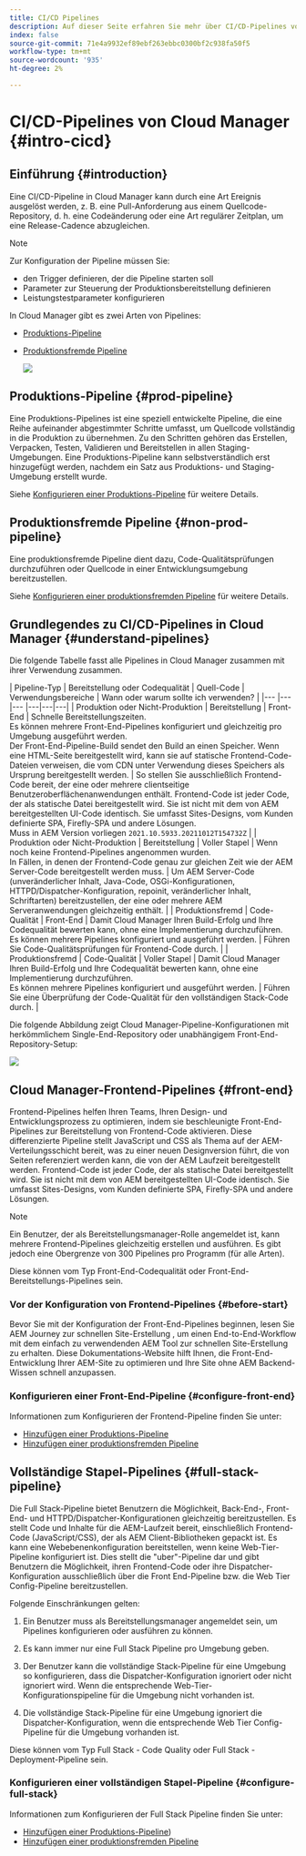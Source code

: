 ```yaml
---
title: CI/CD Pipelines
description: Auf dieser Seite erfahren Sie mehr über CI/CD-Pipelines von Cloud Manager
index: false
source-git-commit: 71e4a9932ef89ebf263ebbc0300bf2c938fa50f5
workflow-type: tm+mt
source-wordcount: '935'
ht-degree: 2%

---
```



# CI/CD-Pipelines von Cloud Manager {#intro-cicd}

## Einführung {#introduction}

Eine CI/CD-Pipeline in Cloud Manager kann durch eine Art Ereignis ausgelöst werden, z. B. eine Pull-Anforderung aus einem Quellcode-Repository, d. h. eine Codeänderung oder eine Art regulärer Zeitplan, um eine Release-Cadence abzugleichen.

>[!NOTE]
>Zur Konfiguration der Pipeline müssen Sie:
>* den Trigger definieren, der die Pipeline starten soll
>* Parameter zur Steuerung der Produktionsbereitstellung definieren
>* Leistungstestparameter konfigurieren


In Cloud Manager gibt es zwei Arten von Pipelines:

* [Produktions-Pipeline](#prod-pipeline)
* [Produktionsfremde Pipeline](#non-prod-pipeline)

   ![](/help/implementing/cloud-manager/assets/configure-pipeline/ci-cd-config.png)


## Produktions-Pipeline {#prod-pipeline}

Eine Produktions-Pipelines ist eine speziell entwickelte Pipeline, die eine Reihe aufeinander abgestimmter Schritte umfasst, um Quellcode vollständig in die Produktion zu übernehmen. Zu den Schritten gehören das Erstellen, Verpacken, Testen, Validieren und Bereitstellen in allen Staging-Umgebungen. Eine Produktions-Pipeline kann selbstverständlich erst hinzugefügt werden, nachdem ein Satz aus Produktions- und Staging-Umgebung erstellt wurde.

Siehe [Konfigurieren einer Produktions-Pipeline](/help/implementing/cloud-manager/configuring-pipelines/configuring-production-pipelines.md) für weitere Details.


## Produktionsfremde Pipeline {#non-prod-pipeline}

Eine produktionsfremde Pipeline dient dazu, Code-Qualitätsprüfungen durchzuführen oder Quellcode in einer Entwicklungsumgebung bereitzustellen.

Siehe [Konfigurieren einer produktionsfremden Pipeline](/help/implementing/cloud-manager/configuring-pipelines/configuring-non-production-pipelines.md) für weitere Details.

## Grundlegendes zu CI/CD-Pipelines in Cloud Manager {#understand-pipelines}

Die folgende Tabelle fasst alle Pipelines in Cloud Manager zusammen mit ihrer Verwendung zusammen.

| Pipeline-Typ | Bereitstellung oder Codequalität | Quell-Code | Verwendungsbereiche | Wann oder warum sollte ich verwenden? |
|--- |--- |--- |---|---|---|
| Produktion oder Nicht-Produktion | Bereitstellung | Front-End | Schnelle Bereitstellungszeiten.<br>Es können mehrere Front-End-Pipelines konfiguriert und gleichzeitig pro Umgebung ausgeführt werden.<br>Der Front-End-Pipeline-Build sendet den Build an einen Speicher. Wenn eine HTML-Seite bereitgestellt wird, kann sie auf statische Frontend-Code-Dateien verweisen, die vom CDN unter Verwendung dieses Speichers als Ursprung bereitgestellt werden. | So stellen Sie ausschließlich Frontend-Code bereit, der eine oder mehrere clientseitige Benutzeroberflächenanwendungen enthält. Frontend-Code ist jeder Code, der als statische Datei bereitgestellt wird. Sie ist nicht mit dem von AEM bereitgestellten UI-Code identisch. Sie umfasst Sites-Designs, vom Kunden definierte SPA, Firefly-SPA und andere Lösungen.<br>Muss in AEM Version vorliegen `2021.10.5933.20211012T154732Z` |
| Produktion oder Nicht-Produktion | Bereitstellung | Voller Stapel | Wenn noch keine Frontend-Pipelines angenommen wurden.<br>In Fällen, in denen der Frontend-Code genau zur gleichen Zeit wie der AEM Server-Code bereitgestellt werden muss. | Um AEM Server-Code (unveränderlicher Inhalt, Java-Code, OSGi-Konfigurationen, HTTPD/Dispatcher-Konfiguration, repoinit, veränderlicher Inhalt, Schriftarten) bereitzustellen, der eine oder mehrere AEM Serveranwendungen gleichzeitig enthält. |
| Produktionsfremd | Code-Qualität | Front-End | Damit Cloud Manager Ihren Build-Erfolg und Ihre Codequalität bewerten kann, ohne eine Implementierung durchzuführen.<br>Es können mehrere Pipelines konfiguriert und ausgeführt werden. | Führen Sie Code-Qualitätsprüfungen für Frontend-Code durch. |
| Produktionsfremd | Code-Qualität | Voller Stapel | Damit Cloud Manager Ihren Build-Erfolg und Ihre Codequalität bewerten kann, ohne eine Implementierung durchzuführen.<br>Es können mehrere Pipelines konfiguriert und ausgeführt werden. | Führen Sie eine Überprüfung der Code-Qualität für den vollständigen Stack-Code durch. |

Die folgende Abbildung zeigt Cloud Manager-Pipeline-Konfigurationen mit herkömmlichem Single-End-Repository oder unabhängigem Front-End-Repository-Setup:

![](/help/implementing/cloud-manager/assets/configure-pipeline/cm-setup.png)

## Cloud Manager-Frontend-Pipelines {#front-end}

Frontend-Pipelines helfen Ihren Teams, Ihren Design- und Entwicklungsprozess zu optimieren, indem sie beschleunigte Front-End-Pipelines zur Bereitstellung von Frontend-Code aktivieren. Diese differenzierte Pipeline stellt JavaScript und CSS als Thema auf der AEM-Verteilungsschicht bereit, was zu einer neuen Designversion führt, die von Seiten referenziert werden kann, die von der AEM Laufzeit bereitgestellt werden. Frontend-Code ist jeder Code, der als statische Datei bereitgestellt wird. Sie ist nicht mit dem von AEM bereitgestellten UI-Code identisch. Sie umfasst Sites-Designs, vom Kunden definierte SPA, Firefly-SPA und andere Lösungen.

>[!NOTE]
>Ein Benutzer, der als Bereitstellungsmanager-Rolle angemeldet ist, kann mehrere Frontend-Pipelines gleichzeitig erstellen und ausführen. Es gibt jedoch eine Obergrenze von 300 Pipelines pro Programm (für alle Arten).

Diese können vom Typ Front-End-Codequalität oder Front-End-Bereitstellungs-Pipelines sein.

### Vor der Konfiguration von Frontend-Pipelines {#before-start}

Bevor Sie mit der Konfiguration der Front-End-Pipelines beginnen, lesen Sie AEM Journey zur schnellen Site-Erstellung , um einen End-to-End-Workflow mit dem einfach zu verwendenden AEM Tool zur schnellen Site-Erstellung zu erhalten. Diese Dokumentations-Website hilft Ihnen, die Front-End-Entwicklung Ihrer AEM-Site zu optimieren und Ihre Site ohne AEM Backend-Wissen schnell anzupassen.

### Konfigurieren einer Front-End-Pipeline {#configure-front-end}

Informationen zum Konfigurieren der Frontend-Pipeline finden Sie unter:

* [Hinzufügen einer Produktions-Pipeline](/help/implementing/cloud-manager/configuring-pipelines/configuring-production-pipelines.md#adding-production-pipeline)
* [Hinzufügen einer produktionsfremden Pipeline](/help/implementing/cloud-manager/configuring-pipelines/configuring-non-production-pipelines.md#adding-non-production-pipeline)

## Vollständige Stapel-Pipelines {#full-stack-pipeline}

Die Full Stack-Pipeline bietet Benutzern die Möglichkeit, Back-End-, Front-End- und HTTPD/Dispatcher-Konfigurationen gleichzeitig bereitzustellen.  Es stellt Code und Inhalte für die AEM-Laufzeit bereit, einschließlich Frontend-Code (JavaScript/CSS), der als AEM Client-Bibliotheken gepackt ist. Es kann eine Webebenenkonfiguration bereitstellen, wenn keine Web-Tier-Pipeline konfiguriert ist. Dies stellt die &quot;uber&quot;-Pipeline dar und gibt Benutzern die Möglichkeit, ihren Frontend-Code oder ihre Dispatcher-Konfiguration ausschließlich über die Front End-Pipeline bzw. die Web Tier Config-Pipeline bereitzustellen.

Folgende Einschränkungen gelten:

1. Ein Benutzer muss als Bereitstellungsmanager angemeldet sein, um Pipelines konfigurieren oder ausführen zu können.

1. Es kann immer nur eine Full Stack Pipeline pro Umgebung geben.

1. Der Benutzer kann die vollständige Stack-Pipeline für eine Umgebung so konfigurieren, dass die Dispatcher-Konfiguration ignoriert oder nicht ignoriert wird. Wenn die entsprechende Web-Tier-Konfigurationspipeline für die Umgebung nicht vorhanden ist.

1. Die vollständige Stack-Pipeline für eine Umgebung ignoriert die Dispatcher-Konfiguration, wenn die entsprechende Web Tier Config-Pipeline für die Umgebung vorhanden ist.

Diese können vom Typ Full Stack - Code Quality oder Full Stack - Deployment-Pipeline sein.

### Konfigurieren einer vollständigen Stapel-Pipeline {#configure-full-stack}

Informationen zum Konfigurieren der Full Stack Pipeline finden Sie unter:

* [Hinzufügen einer Produktions-Pipeline](/help/implementing/cloud-manager/configuring-pipelines/configuring-production-pipelines.md#adding-production-pipeline))
* [Hinzufügen einer produktionsfremden Pipeline](/help/implementing/cloud-manager/configuring-pipelines/configuring-non-production-pipelines.md#adding-non-production-pipeline)